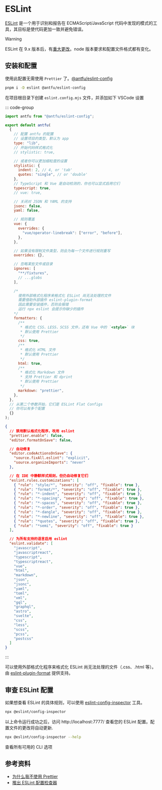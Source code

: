 # ESLint

[ESLint](https://eslint.nodejs.cn/docs/latest/use/getting-started) 是一个用于识别和报告在 ECMAScript/JavaScript 代码中发现的模式的工具，其目标是使代码更加一致并避免错误。

> [!WARNING]
> ESLint 在 9.x 版本后，有[重大更改](https://eslint.org/docs/head/use/migrate-to-9.0.0)。node 版本要求和配置文件格式都有变化。

## 安装和配置

使用此配置无需使用 `Prettier` 了。[@antfu/eslint-config](https://www.npmjs.com/package/@antfu/eslint-config)

```bash
pnpm i -D eslint @antfu/eslint-config
```

在项目根目录下创建 `eslint.config.mjs` 文件，并添加如下 VSCode 设置

::: code-group

```js [eslint.config.mjs]
import antfu from "@antfu/eslint-config";

export default antfu(
  {
    // 配置 antfu 的配置
    // 设置项目的类型，默认为 app
    type: "lib",
    // 开始代码样式格式化
    // stylistic: true,

    // 或者你可以更加细粒度的设置
    stylistic: {
      indent: 2, // 4, or 'tab'
      quotes: "single", // or 'double'
    },
    // TypeScript 和 Vue 是自动检测的，你也可以显式启用它们
    typescript: true,
    // vue: true,

    // 关闭对 JSON 和 YAML 的支持
    jsonc: false,
    yaml: false,

    // 规则覆盖
    vue: {
      overrides: {
        "vue/operator-linebreak": ["error", "before"],
      },
    },

    // 如果没有限制文件类型，则会为每一个文件进行规则重写
    overrides: {},

    // 忽略某些文件或目录
    ignores: [
      "**/fixtures",
      // ...globs
    ],

    /* 
      使用外部格式化程序来格式化 ESLint 尚无法处理的文件
      需要借助外部插件 eslint-plugin-format
      因此需要安装插件，否则会报错
      运行 npx eslint 会提示你缺少的插件 
    */
    formatters: {
      /**
       * 格式化 CSS、LESS、SCSS 文件，还有 Vue 中的 `<style>` 块
       * 默认使用 Prettier
       */
      css: true,
      /**
       * 格式化 HTML 文件
       * 默认使用 Prettier
       */
      html: true,
      /**
       * 格式化 Markdown 文件
       * 支持 Prettier 和 dprint
       * 默认使用 Prettier
       */
      markdown: "prettier",
    },
  },
  // 从第二个参数开始，它们是 ESLint Flat Configs
  // 你可以有多个配置
  {}
);
```

```json [.vscode/settings.json]
{
  // 禁用默认格式化程序，改用 eslint
  "prettier.enable": false,
  "editor.formatOnSave": false,

  // 自动修复
  "editor.codeActionsOnSave": {
    "source.fixAll.eslint": "explicit",
    "source.organizeImports": "never"
  },

  // 在 IDE 中静默样式规则，但仍自动修复它们
  "eslint.rules.customizations": [
    { "rule": "style/*", "severity": "off", "fixable": true },
    { "rule": "format/*", "severity": "off", "fixable": true },
    { "rule": "*-indent", "severity": "off", "fixable": true },
    { "rule": "*-spacing", "severity": "off", "fixable": true },
    { "rule": "*-spaces", "severity": "off", "fixable": true },
    { "rule": "*-order", "severity": "off", "fixable": true },
    { "rule": "*-dangle", "severity": "off", "fixable": true },
    { "rule": "*-newline", "severity": "off", "fixable": true },
    { "rule": "*quotes", "severity": "off", "fixable": true },
    { "rule": "*semi", "severity": "off", "fixable": true }
  ],

  // 为所有支持的语言启用 eslint
  "eslint.validate": [
    "javascript",
    "javascriptreact",
    "typescript",
    "typescriptreact",
    "vue",
    "html",
    "markdown",
    "json",
    "jsonc",
    "yaml",
    "toml",
    "xml",
    "gql",
    "graphql",
    "astro",
    "svelte",
    "css",
    "less",
    "scss",
    "pcss",
    "postcss"
  ]
}
```

:::

可以使用外部格式化程序来格式化 ESLint 尚无法处理的文件（.css、.html 等）。由 [eslint-plugin-format](https://www.npmjs.com/package/eslint-plugin-format) 提供支持。

## 审查 ESLint 配置

如果想查看 ESLint 的具体规则，可以使用 [eslint-config-inspector](https://www.npmjs.com/package/@eslint/config-inspector) 工具。

```bash
npx @eslint/config-inspector
```

以上命令运行成功之后，访问 http://localhost:7777/ 查看您的 ESLint 配置。配置文件的更改将自动更新.

```bash
npx @eslint/config-inspector --help
```

查看所有可用的 CLI 选项

## 参考资料

- [为什么我不使用 Prettier](https://antfu.me/posts/why-not-prettier-zh)
- [推出 ESLint 配置检查器](https://eslint.org.cn/blog/2024/04/eslint-config-inspector/)

